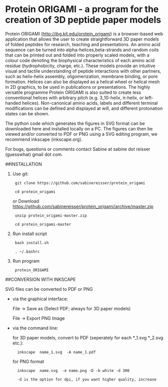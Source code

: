# Protein ORIGAMI - a program for the creation of 3D peptide paper models

Protein ORIGAMI (http://ibg.kit.edu/protein_origami) is a browser-based web application that allows the user to create straightforward 3D paper models of folded peptides for research, teaching and presentations. An amino acid sequence can be turned into alpha-helices,beta-strands and random coils that can be printed out and folded into properly scaled models, with a colour code denoting the biophysical characteristics of each amino acid residue (hydrophobicity, charge, etc.). These models provide an intuitive visual and tactile understanding of peptide interactions with other partners, such as helix-helix assembly, oligomerization, membrane binding, or pore formation. Helices can also be displayed as a helical wheel or helical mesh in 2D graphics, to be used in publications or presentations. The highly versatile programme Protein ORIGAMI is also suited to create less conventional helices with arbitrary pitch (e.g. 3_10-helix, π-helix, or left-handed helices). Non-canonical amino acids, labels and different terminal modifications can be defined and displayed at will, and different protonation states can be shown. 

The python code which generates the figures in SVG format can be downloaded here and installed locally on a PC. The figures can then be viewed and/or converted to PDF or PNG using a SVG editing program, we recommend inkscape (inkscape.org).

For bugs, questions or comments contact Sabine at sabine dot reisser (guesswhat) gmail dot com.

##INSTALLATION

1) Use git: 

		git clone https://github.com/sabinereisser/protein_origami

		cd protein_origami	

   or
   Download https://github.com/sabinereisser/protein_origami/archive/master.zip	

   		unzip protein_origami-master.zip

		cd protein_origami-master

2) Run install script	

		bash install.sh

		. ~/.bashrc
3) Run program

		protein_ORIGAMI	


##CONVERSION WITH INKSCAPE

SVG files can be converted to PDF or PNG 
- via the graphical interface: 

	File -> Save as (Select PDF; always for 3D paper models)

	File -> Export PNG Image 
- via the command line:

	for 3D paper models, convert to PDF (seperately for each *_1.svg *_2.svg etc.):

		inkscape  name_1.svg  -A name_1.pdf

	for PNG format

		inkscape  name.svg  -e name.png -D -b white -d 300

		-d is the option for dpi, if you want higher quality, increase
